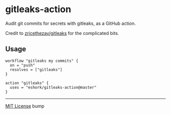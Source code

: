 # gitleaks-action

Audit git commits for secrets with gitleaks, as a GitHub action.

Credit to [zricethezav/gitleaks](https://github.com/zricethezav/gitleaks) for the complicated bits.

## Usage
```
workflow "gitleaks my commits" {
  on = "push"
  resolves = ["gitleaks"]
}

action "gitleaks" {
  uses = "eshork/gitleaks-action@master"
}
```

----

[MIT License](LICENSE)
bump
